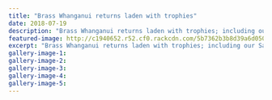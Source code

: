 ```yaml
---
title: "Brass Whanganui returns laden with trophies"
date: 2018-07-19
description: "Brass Whanganui returns laden with trophies; including our Sarah Wright; Junior cornet champion & second junior overall..."
featured-image: http://c1940652.r52.cf0.rackcdn.com/5b7362b3b8d39a6d05000a87/Wanganui-Brass-300RCP.gif
excerpt: "Brass Whanganui returns laden with trophies; including our Sarah Wright; Junior cornet champion and second junior overall."
gallery-image-1: 
gallery-image-2: 
gallery-image-3: 
gallery-image-4: 
gallery-image-5: 
---
```

